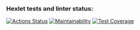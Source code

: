 ### Hexlet tests and linter status:
[![Actions Status](https://github.com/VimLoko/frontend-project-lvl3/workflows/hexlet-check/badge.svg)](https://github.com/VimLoko/frontend-project-lvl3/actions)
[![Maintainability](https://api.codeclimate.com/v1/badges/5dce2716bd26cf92292c/maintainability)](https://codeclimate.com/github/VimLoko/frontend-project-lvl3/maintainability)
[![Test Coverage](https://api.codeclimate.com/v1/badges/5dce2716bd26cf92292c/test_coverage)](https://codeclimate.com/github/VimLoko/frontend-project-lvl3/test_coverage)